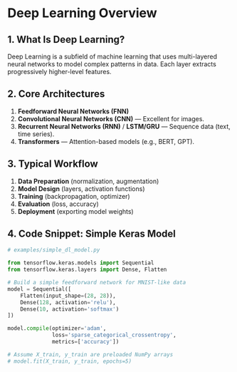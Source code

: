 # Deep Learning Overview

## 1. What Is Deep Learning?
Deep Learning is a subfield of machine learning that uses multi-layered neural networks to model complex patterns in data. Each layer extracts progressively higher-level features.

## 2. Core Architectures
1. **Feedforward Neural Networks (FNN)**  
2. **Convolutional Neural Networks (CNN)** — Excellent for images.  
3. **Recurrent Neural Networks (RNN)** / **LSTM/GRU** — Sequence data (text, time series).  
4. **Transformers** — Attention-based models (e.g., BERT, GPT).  

## 3. Typical Workflow
1. **Data Preparation** (normalization, augmentation)  
2. **Model Design** (layers, activation functions)  
3. **Training** (backpropagation, optimizer)  
4. **Evaluation** (loss, accuracy)  
5. **Deployment** (exporting model weights)

## 4. Code Snippet: Simple Keras Model

```python
# examples/simple_dl_model.py

from tensorflow.keras.models import Sequential
from tensorflow.keras.layers import Dense, Flatten

# Build a simple feedforward network for MNIST-like data
model = Sequential([
    Flatten(input_shape=(28, 28)),
    Dense(128, activation='relu'),
    Dense(10, activation='softmax')
])

model.compile(optimizer='adam',
              loss='sparse_categorical_crossentropy',
              metrics=['accuracy'])

# Assume X_train, y_train are preloaded NumPy arrays
# model.fit(X_train, y_train, epochs=5)
